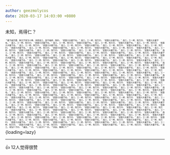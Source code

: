 ```yaml
---
author: geezmolycos
date: 2020-03-17 14:03:00 +0800
---
```


未知，焉得仁？

![](/images/qq-zone/2020-03-17-wenyan.png){loading=lazy}

---
👍 12人觉得很赞
